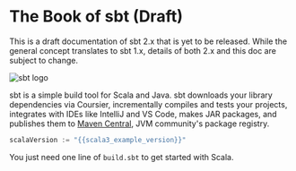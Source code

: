 The Book of sbt (Draft)
=======================

This is a draft documentation of sbt 2.x that is yet to be released.
While the general concept translates to sbt 1.x,
details of both 2.x and this doc are subject to change.

![sbt logo](files/sbt-logo.svg)

sbt is a simple build tool for Scala and Java.
sbt downloads your library dependencies via Coursier,
incrementally compiles and tests your projects,
integrates with IDEs like IntelliJ and VS Code,
makes JAR packages, and publishes them to [Maven Central](https://central.sonatype.com/),
JVM community's package registry.

```scala
scalaVersion := "{{scala3_example_version}}"
```

You just need one line of `build.sbt` to get started with Scala.
